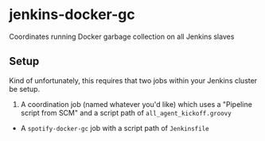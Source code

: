 # jenkins-docker-gc

Coordinates running Docker garbage collection on all Jenkins slaves

## Setup

Kind of unfortunately, this requires that two jobs within your Jenkins cluster be setup.

1. A coordination job (named whatever you'd like) which uses a "Pipeline script from SCM" and a script path of `all_agent_kickoff.groovy`
* A `spotify-docker-gc` job with a script path of `Jenkinsfile`
